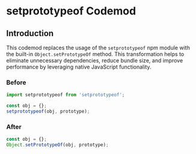 # setprototypeof Codemod

## Introduction

This codemod replaces the usage of the `setprototypeof` npm module with the built-in `Object.setPrototypeOf` method. This transformation helps to eliminate unnecessary dependencies, reduce bundle size, and improve performance by leveraging native JavaScript functionality.

### Before

```javascript
import setprototypeof from 'setprototypeof';

const obj = {};
setprototypeof(obj, prototype);
```

### After

```javascript
const obj = {};
Object.setPrototypeOf(obj, prototype);
```